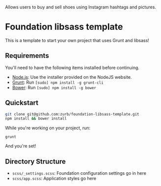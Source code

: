 
Allows users to buy and sell shoes using Instagram hashtags and pictures.


# Foundation libsass template

This is a template to start your own project that uses Grunt and libsass!

## Requirements

You'll need to have the following items installed before continuing.

  * [Node.js](http://nodejs.org): Use the installer provided on the NodeJS website.
  * [Grunt](http://gruntjs.com/): Run `[sudo] npm install -g grunt-cli`
  * [Bower](http://bower.io): Run `[sudo] npm install -g bower`

## Quickstart

```bash
git clone git@github.com:zurb/foundation-libsass-template.git
npm install && bower install
```

While you're working on your project, run:

`grunt`

And you're set!

## Directory Structure

  * `scss/_settings.scss`: Foundation configuration settings go in here
  * `scss/app.scss`: Application styles go here
